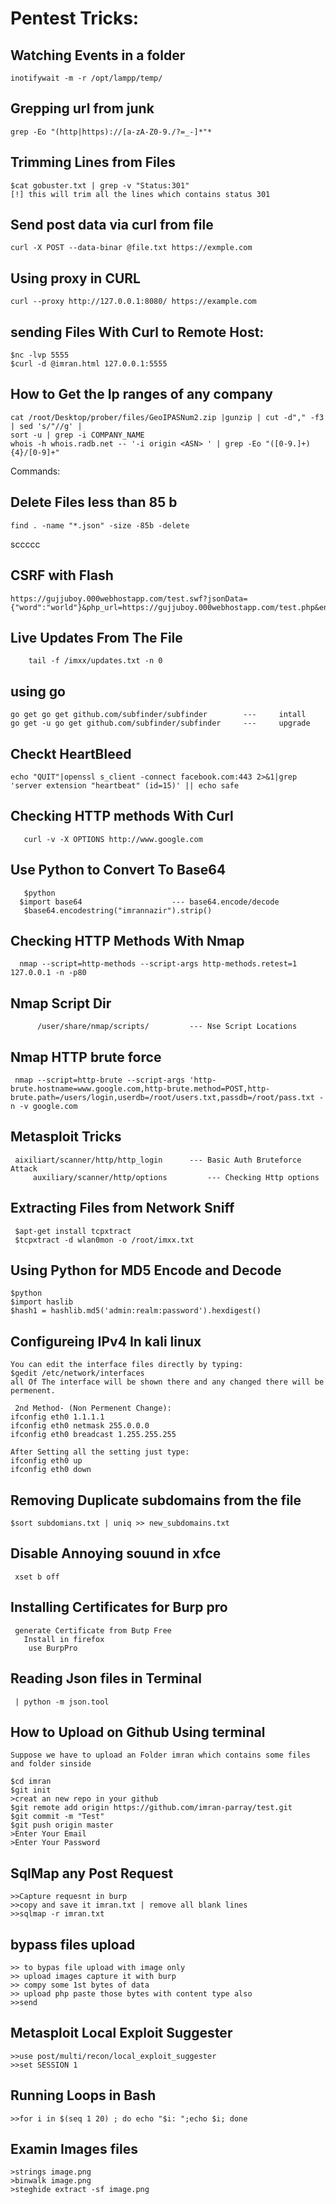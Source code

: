 Pentest Tricks:
=============

Watching Events in a folder
------------------------------


	inotifywait -m -r /opt/lampp/temp/




Grepping url from junk
------------------------

	grep -Eo "(http|https)://[a-zA-Z0-9./?=_-]*"*


Trimming Lines from Files
----------------------------	
	$cat gobuster.txt | grep -v "Status:301"
	[!] this will trim all the lines which contains status 301
	
	
Send post data via curl from file
----------------------------------

	curl -X POST --data-binar @file.txt https://exmple.com

Using proxy in CURL
----------------------	
	curl --proxy http://127.0.0.1:8080/ https://example.com	
	

sending Files With Curl to Remote Host:
-----------------------------------------------------

	$nc -lvp 5555
	$curl -d @imran.html 127.0.0.1:5555
	
	
	
How to Get the Ip ranges of any company
--------------------------------------------------------


	cat /root/Desktop/prober/files/GeoIPASNum2.zip |gunzip | cut -d"," -f3 | sed 's/"//g' | 				
	sort -u | grep -i COMPANY_NAME
	whois -h whois.radb.net -- '-i origin <ASN> ' | grep -Eo "([0-9.]+){4}/[0-9]+"




Commands:

Delete Files less than 85 b
---------------------------------

	find . -name "*.json" -size -85b -delete		

sccccc													


CSRF with Flash
--------------------

	https://gujjuboy.000webhostapp.com/test.swf?jsonData= {"word":"world"}&php_url=https://gujjuboy.000webhostapp.com/test.php&endpoint=https://capi.grammarly.com/api/dict 



	
	
Live Updates From The File 
---------------------------------------------

	    tail -f /imxx/updates.txt -n 0      
	          
	          
	          
	         
using go
---------

	go get go get github.com/subfinder/subfinder		---		intall
	go get -u go get github.com/subfinder/subfinder		---		upgrade

       
	
	
Checkt HeartBleed
----------------------

	echo "QUIT"|openssl s_client -connect facebook.com:443 2>&1|grep 'server extension "heartbeat" (id=15)' || echo safe

	
	
	
Checking HTTP methods With Curl 
------------------------------------------------------

	   curl -v -X OPTIONS http://www.google.com       
	          
	      
	
	
Use Python to Convert To Base64
------------------------------------------------------

	   $python        
	  $import base64					---	base64.encode/decode 
	   $base64.encodestring("imrannazir").strip() 
	          
	          
	          
	
	
	
	
	
	
	
Checking HTTP Methods With Nmap  
------------------------------------------------------

	  nmap --script=http-methods --script-args http-methods.retest=1 127.0.0.1 -n -p80         
	          
	          
	          
	          
	          
	
	
	
	
	
	
Nmap Script Dir
------------------------------------    
	      /user/share/nmap/scripts/			---	Nse Script Locations    
	          
	          
	          
	          
	          
	
	
	
	
	
	
Nmap HTTP brute force 
---------------------------------------------

	 nmap --script=http-brute --script-args 'http-brute.hostname=www.google.com,http-brute.method=POST,http-brute.path=/users/login,userdb=/root/users.txt,passdb=/root/pass.txt -n -v google.com         
	          
	          
	          
	          
	          
	
	
	
	
	
	
Metasploit Tricks  
------------------------------------

	 aixiliart/scanner/http/http_login		---	Basic Auth Bruteforce Attack      
	     auxiliary/scanner/http/options			---	Checking Http options     
	          
	          
	          
	          
	
	
	
	
	
	
Extracting Files from Network Sniff   
------------------------------------------------------

	 $apt-get install tcpxtract
	 $tcpxtract -d wlan0mon -o /root/imxx.txt
	          
	          
	          
	          
	
	
	
	
	
	
	
	
	
Using Python for MD5 Encode and Decode   
---------------------------------------------------------------

	$python 
	$import haslib
	$hash1 = hashlib.md5('admin:realm:password').hexdigest()          
	          
	          
	          
	
	
	
	
	
	
	
	
	
Configureing IPv4 In kali linux
------------------------------------------------------

	You can edit the interface files directly by typing:
	$gedit /etc/network/interfaces
	all Of The interface will be shown there and any changed there will be permenent. 
	          
	 2nd Method- (Non Permenent Change):         
	ifconfig eth0 1.1.1.1          
	ifconfig eth0 netmask 255.0.0.0          
	ifconfig eth0 breadcast 1.255.255.255          
	          
	After Setting all the setting just type:          
	ifconfig eth0 up          
	ifconfig eth0 down          
	          
	
	
	
	
	
	
	
	
	
Removing Duplicate subdomains from the file
---------------------------------------------------------------

	$sort subdomians.txt | uniq >> new_subdomains.txt
	          
	          
	          
	          
	          
	
	
	
	
	
	
	
	
	
Disable Annoying souund in xfce
---------------------------------------------

	 xset b off          
	          
	          
	          
	          
	          
	
	
	
	
	
	
	
	
Installing Certificates for Burp pro    
------------------------------------------------------

	 generate Certificate from Butp Free         
	   Install in firefox       
	    use BurpPro      
	          
	          
	          
	
	
	
	
	
	
	
	
	
Reading Json files in Terminal     
---------------------------------------------

	          
	 | python -m json.tool         
	          
	          
	          
	          
	
	
	
	
	
	
	
	
	
How to Upload on Github Using terminal   
---------------------------------------------------------------

	Suppose we have to upload an Folder imran which contains some files and folder sinside
	 
	$cd imran    
	$git init      
	>creat an new repo in your github   
	$git remote add origin https://github.com/imran-parray/test.git  
	$git commit -m "Test"      
	$git push origin master  
	>Enter Your Email    
	>Enter Your Password 
	
	
	
	
	
	
	
	
	
	
	
	
	
	
	
	
	
SqlMap any Post Request
---------------------------------------------

	
	>>Capture requesnt in burp
	>>copy and save it imran.txt | remove all blank lines
	>>sqlmap -r imran.txt
	
	
	
	
	
	
	
	
	
	
	
	
	
	
	
	
	
bypass files upload
------------------------------------

	
	>> to bypas file upload with image only
	>> upload images capture it with burp
	>> compy some 1st bytes of data
	>> upload php paste those bytes with content type also 
	>>send
	
	
	
	
	
	
	
	
	
	
	
	
	
	
	
	
	
Metasploit Local Exploit Suggester
---------------------------------------------

	>>use post/multi/recon/local_exploit_suggester
	>>set SESSION 1
	
	
	
	
	
	
	
	
	
	
	
	
	
	
	
	
	
	
Running Loops in Bash 
------------------------------------

	>>for i in $(seq 1 20) ; do echo "$i: ";echo $i; done
	
	
	
	
	
	
	
	
	
	
	
	
	
	
Examin Images files
---------------------------

	>strings image.png
	>binwalk image.png
	>steghide extract -sf image.png
